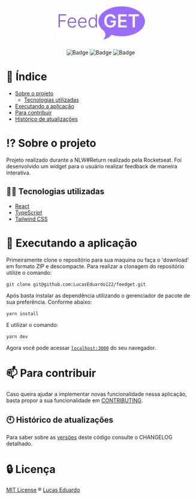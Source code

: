 <h1 align="center">
  <img alt="feedget" title="podcastr" src="./web/.github/Logo.png" />
</h1>

<div align="center">


![Badge](https://img.shields.io/badge/TYPESCRIPT-v4.6.3-blue?style=flat&color=298BF9&labelColor=000000&logo=TypeScript)
![Badge](https://img.shields.io/badge/REACT-v18.0.0-blue?style=flat&color=298BF9&labelColor=000000&logo=react)
![Badge](https://img.shields.io/badge/Tailwind_CSS-v3.0.24-blue?style=flat&logo=TailwindCSS&color=298BF9&labelColor=000000)


</div>

# :page_with_curl: Índice

* [Sobre o projeto](#interrobang-sobre-o-projeto)
  - [Tecnologias utilizadas](#-tecnologias-utilizadas)
* [Executando a aplicação](#rocket-executando-a-aplicação)
* [Para contribuir](#mailbox-para-contribuir)
* [Histórico de atualizações](#clock10-histórico-de-atualizações)

# :interrobang: Sobre o projeto

Projeto realizado durante a NLW#Return realizado pela Rocketseat. Foi desenvolvido um widget para o usuário realizar feedback de maneira interativa.
## 🧑‍💻 Tecnologias utilizadas

- [React](https://reactjs.org)
- [TypeScript](https://www.typescriptlang.org/)
- [Tailwind CSS](https://tailwindcss.com/)
# :rocket: Executando a aplicação

Primeiramente clone o repositório para sua maquina ou faça o 'download' em formato ZIP e descompacte. Para realizar a clonagem do repositório utilize o comando:

    git clone git@github.com:LucasEduardo122/feedget.git

Após basta instalar as dependência utilizando o gerenciador de pacote de sua preferência. Conforme abaixo:

    yarn install

E utilizar o comando:

    yarn dev

Agora você pode acessar [`localhost:3000`](http://localhost:3000) do seu navegador.
# :mailbox: Para contribuir

Caso queira ajudar a implementar novas funcionalidade nessa aplicação, basta propor a sua funcionalidade em [CONTRIBUTING](https://github.com/LucasEduardo122/feedget/blob/main/CONTRIBUTING.md).
## :clock10: Histórico de atualizações

Para saber sobre as [versões](https://github.com/LucasEduardo122/feedget/releases) deste código consulte o CHANGELOG detalhado.

# :lock: Licença

[MIT License](https://github.com/LucasEduardo122/feedget/blob/main/LICENCE.md) ® [Lucas Eduardo](https://github.com/LucasEduardo122)
